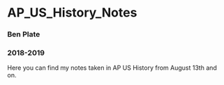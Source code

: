 # AP_US_History_Notes
### Ben Plate
### 2018-2019

Here you can find my notes taken in AP US History from August 13th and on.